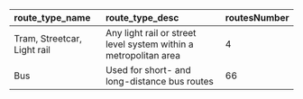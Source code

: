 route_type_name            |route_type_desc                                                 |routesNumber
:--------------------------|:---------------------------------------------------------------|:-----------
Tram, Streetcar, Light rail|Any light rail or street level system within a metropolitan area|4
Bus                        |Used for short- and long-distance bus routes                    |66
